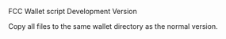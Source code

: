 FCC Wallet script
Development Version

Copy all files to the same wallet directory as the normal version.
